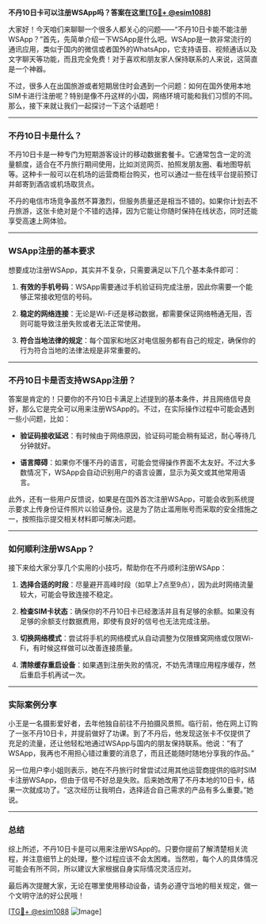 **不丹10日卡可以注册WSApp吗？答案在这里[[TG💪+ @esim1088](https://t.me/s/esim1088)]**

大家好！今天咱们来聊聊一个很多人都关心的问题——“不丹10日卡能不能注册WSApp？”首先，先简单介绍一下WSApp是什么吧。WSApp是一款非常流行的通讯应用，类似于国内的微信或者国外的WhatsApp，它支持语音、视频通话以及文字聊天等功能，而且完全免费！对于喜欢和朋友家人保持联系的人来说，这简直是一个神器。

不过，很多人在出国旅游或者短期居住时会遇到一个问题：如何在国外使用本地SIM卡进行注册呢？特别是像不丹这样的小国，网络环境可能和我们习惯的不同。那么，接下来就让我们一起探讨一下这个话题吧！

---

### 不丹10日卡是什么？

不丹10日卡是一种专门为短期游客设计的移动数据套餐卡。它通常包含一定的流量额度，适合在不丹旅行期间使用，比如浏览网页、拍照发朋友圈、看地图导航等。这种卡一般可以在机场的运营商柜台购买，也可以通过一些在线平台提前预订并邮寄到酒店或机场取货点。

不丹的电信市场竞争虽然不算激烈，但服务质量还是相当不错的。如果你计划去不丹旅游，这张卡绝对是个不错的选择，因为它能让你随时保持在线状态，同时还能享受高速上网体验。

---

### WSApp注册的基本要求

想要成功注册WSApp，其实并不复杂，只需要满足以下几个基本条件即可：

1. **有效的手机号码**：WSApp需要通过手机验证码完成注册，因此你需要一个能够正常接收短信的号码。
   
2. **稳定的网络连接**：无论是Wi-Fi还是移动数据，都需要保证网络畅通无阻，否则可能导致注册失败或者无法正常使用。

3. **符合当地法律的规定**：每个国家和地区对电信服务都有自己的规定，确保你的行为符合当地的法律法规是非常重要的。

---

### 不丹10日卡是否支持WSApp注册？

答案是肯定的！只要你的不丹10日卡满足上述提到的基本条件，并且网络信号良好，那么它是完全可以用来注册WSApp的。不过，在实际操作过程中可能会遇到一些小问题，比如：

- **验证码接收延迟**：有时候由于网络原因，验证码可能会稍有延迟，耐心等待几分钟就好。
  
- **语言障碍**：如果你不懂不丹的语言，可能会觉得操作界面不太友好。不过大多数情况下，WSApp会自动识别用户的语言设置，显示为英文或其他常用语言。

此外，还有一些用户反馈说，如果是在国外首次注册WSApp，可能会收到系统提示要求上传身份证件照片以验证身份。这是为了防止滥用账号而采取的安全措施之一，按照指示提交相关材料即可解决问题。

---

### 如何顺利注册WSApp？

接下来给大家分享几个实用的小技巧，帮助你在不丹顺利注册WSApp：

1. **选择合适的时段**：尽量避开高峰时段（如早上7点至9点），因为此时网络流量较大，可能会导致连接不稳定。
   
2. **检查SIM卡状态**：确保你的不丹10日卡已经激活并且有足够的余额。如果没有足够的余额支付数据费用，即使有良好的信号也无法完成注册。

3. **切换网络模式**：尝试将手机的网络模式从自动调整为仅限蜂窝网络或仅限Wi-Fi，有时候这样做可以改善连接质量。

4. **清除缓存重启设备**：如果遇到注册失败的情况，不妨先清理应用程序缓存，然后重启手机再试一次。

---

### 实际案例分享

小王是一名摄影爱好者，去年他独自前往不丹拍摄风景照。临行前，他在网上订购了一张不丹10日卡，并提前做好了功课。到了不丹后，他发现这张卡不仅提供了充足的流量，还让他轻松地通过WSApp与国内的朋友保持联系。他说：“有了WSApp，我再也不用担心错过重要的消息了，而且还能随时随地分享我的作品。”

另一位用户李小姐则表示，她在不丹旅行时曾尝试过用其他运营商提供的临时SIM卡注册WSApp，但由于信号不好总是失败。后来她改用了不丹本地的10日卡，结果一次就成功了。“这次经历让我明白，选择适合自己需求的产品有多么重要。”她说。

---

### 总结

综上所述，不丹10日卡是可以用来注册WSApp的。只要你提前了解清楚相关流程，并注意细节上的处理，整个过程应该不会太困难。当然啦，每个人的具体情况可能会有所不同，所以建议大家根据自身实际情况灵活应对。

最后再次提醒大家，无论在哪里使用移动设备，请务必遵守当地的相关规定，做一个文明守法的好公民哦！

[[TG💪+ @esim1088](https://t.me/s/esim1088) ![Image](https://i.postimg.cc/4NQfJmqS/Snipaste-2025-05-13-00-14-12.png)]